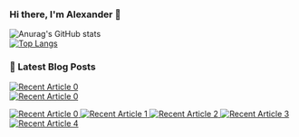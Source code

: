 ### Hi there, I'm Alexander 👋
![Anurag's GitHub stats](https://github-readme-stats.vercel.app/api?username=tambanco&show_icons=true)<br>
[![Top Langs](https://github-readme-stats.vercel.app/api/top-langs/?username=tambanco&layout=compact)](https://github.com/anuraghazra/github-readme-stats)
### 📖 Latest Blog Posts
  
  <a target="_blank" href="https://github-readme-medium-recent-article.vercel.app/medium/@tambanco80/0">
  <img src="https://github-readme-medium-recent-article.vercel.app/medium/@tambanco80/0" alt="Recent Article 0"> <br>
  
  <a target="_blank" href="https://github-readme-medium-recent-article.vercel.app/medium/@tambanco80/1">
  <img src="https://github-readme-medium-recent-article.vercel.app/medium/@tambanco80/1" alt="Recent Article 0"> 

    
<a target="_blank" href="https://github-readme-medium-recent-article.vercel.app/medium/@khuyentran1476/0"><img src="https://github-readme-medium-recent-article.vercel.app/medium/@khuyentran1476/0" alt="Recent Article 0"> 
 <a target="_blank" href="https://github-readme-medium-recent-article.vercel.app/medium/@khuyentran1476/1"><img src="https://github-readme-medium-recent-article.vercel.app/medium/@khuyentran1476/1" alt="Recent Article 1">
 <a target="_blank" href="https://github-readme-medium-recent-article.vercel.app/medium/@khuyentran1476/2"><img src="https://github-readme-medium-recent-article.vercel.app/medium/@khuyentran1476/2" alt="Recent Article 2">
 <a target="_blank" href="https://github-readme-medium-recent-article.vercel.app/medium/@khuyentran1476/3"><img src="https://github-readme-medium-recent-article.vercel.app/medium/@khuyentran1476/3" alt="Recent Article 3">
  <a target="_blank" href="https://github-readme-medium-recent-article.vercel.app/medium/@khuyentran1476/3"><img src="https://github-readme-medium-recent-article.vercel.app/medium/@khuyentran1476/4" alt="Recent Article 4">
